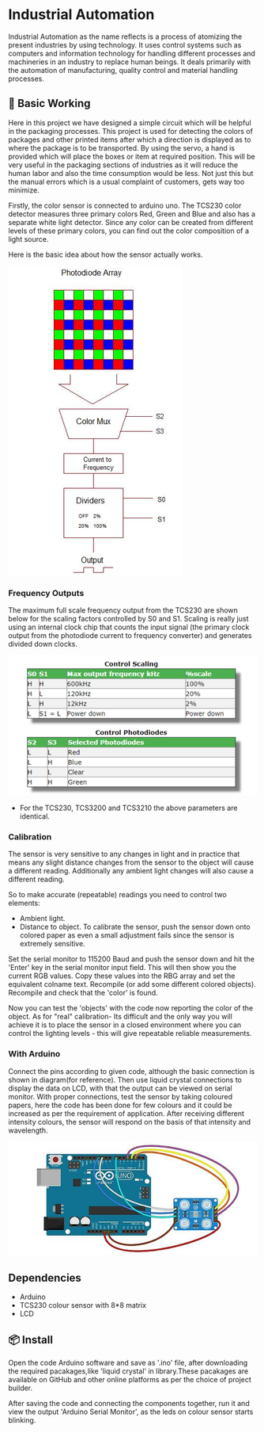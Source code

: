 # Industrial Automation

Industrial Automation as the name reflects is a process of atomizing the present industries by using technology. It uses control systems such as computers and information technology for handling different processes and machineries in an industry to replace human beings. It deals primarily with the automation of manufacturing, quality control and material handling processes. 


## 🔨 Basic Working

Here in this project we have designed a simple circuit which will be helpful in the packaging processes. This project is used for detecting the colors of packages and other printed items after which a direction is displayed as to where the package is to be transported. By using the servo, a hand is provided which will place the boxes or item at required position. This will be very useful in the packaging sections of industries as it will reduce the human labor and also the time consumption would be less. Not just this but the manual errors which is a usual complaint of customers, gets way too minimize.   

Firstly, the color sensor is connected to arduino uno. The TCS230 color detector measures three primary colors Red, Green and Blue and also has a separate white light detector. Since any color can be created from different levels of these primary colors, you can find out the color composition of a light source. 

Here is the basic idea about how the sensor actually works.

![Color Sensor Diagram](colorSensor.png)

### Frequency Outputs

The maximum full scale frequency output from the TCS230 are shown below for the scaling factors controlled by S0 and S1. Scaling is really just using an internal clock chip that counts the input signal (the primary clock output from the photodiode current to frequency converter) and generates divided down clocks.

![Frequency Output Diagram](frequencyMap.png)

- For the TCS230, TCS3200 and TCS3210 the above parameters are identical.

### Calibration

The sensor is very sensitive to any changes in light and in practice that means any slight distance changes from the sensor to the object will cause a different reading. Additionally any ambient light changes will also cause a different reading.

So to make accurate (repeatable) readings you need to control two elements:

- Ambient light.
- Distance to object.
To calibrate the sensor, push the sensor down onto colored paper as even a small adjustment fails since the sensor is extremely sensitive.

Set the serial monitor to 115200 Baud and push the sensor down and hit the 'Enter' key in the serial monitor input field. This will then show you the current RGB values. Copy these values into the RBG array and set the equivalent colname text. Recompile (or add some different colored objects). Recompile and check that the 'color' is found.

Now you can test the 'objects' with the code now reporting the color of the object.
As for "real" calibration- Its difficult and the only way you will achieve it is to place the sensor in a closed environment where you can control the lighting levels - this will give repeatable reliable measurements.

### With Arduino

Connect the pins according to given code, although the basic connection is shown in diagram(for reference). Then use liquid crystal connections to display the data on LCD, with that the output can be viewed on serial monitor. With proper connections, test the sensor by taking coloured papers, here the code has been done for few colours and it could be increased as per the requirement of application. After receiving different intensity colours, the sensor will respond on the basis of that intensity and wavelength.

![Reference Arduino Connection Diagram](basicConnection.png)

## Dependencies

- Arduino
- TCS230 colour sensor with 8*8 matrix
- LCD

## 📦 Install

Open the code Arduino software and save as '.ino' file, after downloading the required pacakages,like 'liquid crystal' in library.These pacakages are available on GitHub and other online platforms as per the choice of project builder. 

After saving the code and connecting the components together, run it and view the output 'Arduino Serial Monitor', as the leds on colour sensor starts blinking. 


